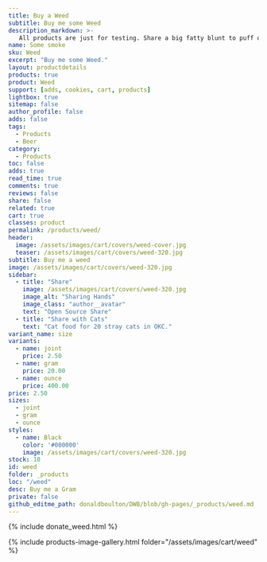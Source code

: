 ```yaml
---
title: Buy a Weed
subtitle: Buy me some Weed
description_markdown: >-
   All products are just for testing. Share a big fatty blunt to puff on while I get lost in my digital box. Gods gift to man, it was made illegal because of its mind expanding and healing ability. A little weed every day to keep the doctor away. Had stage 4 liver destruction for 20 years how do you think I am still alive.
name: Some smoke
sku: Weed
excerpt: "Buy me some Weed."
layout: productdetails
products: true
product: Weed
support: [adds, cookies, cart, products]
lightbox: true
sitemap: false
author_profile: false
adds: false
tags:
  - Products
  - Beer
category:
  - Products
toc: false
adds: true
read_time: true
comments: true
reviews: false
share: false
related: true
cart: true
classes: product
permalink: /products/weed/
header:
  image: /assets/images/cart/covers/weed-cover.jpg
  teaser: /assets/images/cart/covers/weed-320.jpg
subtitle: Buy me a weed
image: /assets/images/cart/covers/weed-320.jpg
sidebar:
  - title: "Share"
    image: /assets/images/cart/covers/weed-320.jpg
    image_alt: "Sharing Hands"
    image_class: "author__avatar"
    text: "Open Source Share"
  - title: "Share with Cats"
    text: "Cat food for 20 stray cats in OKC."
variant_name: size
variants:
  - name: joint
    price: 2.50
  - name: gram
    price: 20.00
  - name: ounce
    price: 400.00
price: 2.50
sizes:
  - joint
  - gram
  - ounce
styles:
  - name: Black
    color: '#000000'
    image: /assets/images/cart/covers/weed-320.jpg
stock: 10
id: weed
folder: _products
loc: "/weed"
desc: Buy me a Gram
private: false
github_editme_path: donaldboulton/DWB/blob/gh-pages/_products/weed.md
---
```


{% include donate_weed.html %}

{% include products-image-gallery.html folder="/assets/images/cart/weed" %}